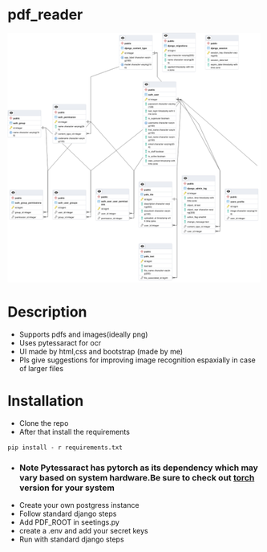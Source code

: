 # pdf_reader

![Alt text](/schema.png?raw=true "Database Schema")


# Description
- Supports pdfs and images(ideally png)
- Uses pytessaract for ocr
- UI made by html,css and bootstrap (made by me)
- Pls give suggestions for improving image recognition espaxially in case of larger files

# Installation
 - Clone the repo
 - After that install the requirements
 ```
 pip install - r requirements.txt
 ```
 
 - ### Note  Pytessaract has pytorch as its dependency which may vary based on system hardware.Be sure to check out [torch](https://pytorch.org/) version for your system
 - Create your own postgress instance
 - Follow standard django steps
 - Add PDF_ROOT in seetings.py
 - create a .env and add your secret keys
 - Run with standard django steps
